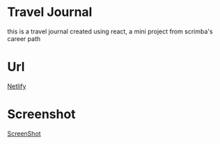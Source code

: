 # Travel Journal 
this is a travel journal created using react, a mini project from scrimba's career path


# Url
[Netlify](https://travl-journal.netlify.app/)

# Screenshot
[ScreenShot](./public/images/travel-journal-scrsht.png)